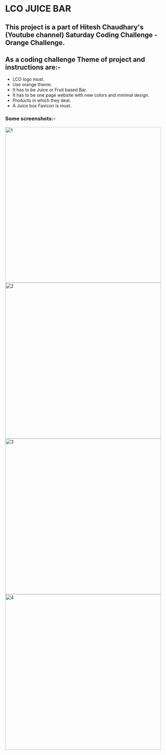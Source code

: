 # LCO JUICE BAR
## This project is a part of Hitesh Chaudhary's (Youtube channel) Saturday Coding Challenge - Orange Challenge.

## As a coding challenge Theme of project and instructions are:-
- LCO logo must.
- Use orange theme.
- It has to be Juice or Fruit based Bar.
- It has to be one page website with new colors and minimal design.
- Products in which they deal.
- A Juice box Favicon is must.

### Some screenshots:-

<img width="500" alt="1" src="https://user-images.githubusercontent.com/37021771/118556465-8978ed80-b781-11eb-9247-3885c65d363f.PNG">

<img width="500" alt="2" src="https://user-images.githubusercontent.com/37021771/118556470-8b42b100-b781-11eb-9256-d5bdbc4f880f.PNG">

<img width="500" alt="3" src="https://user-images.githubusercontent.com/37021771/118556471-8b42b100-b781-11eb-8a3b-62e09d92fa78.PNG">

<img width="500" alt="4" src="https://user-images.githubusercontent.com/37021771/118556474-8bdb4780-b781-11eb-987f-bebd49193a3c.PNG">
